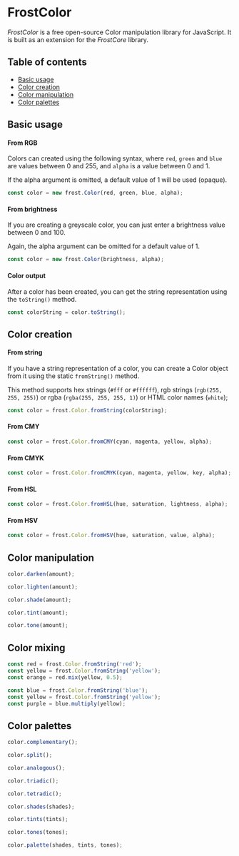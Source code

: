 # FrostColor

*FrostColor* is a free open-source Color manipulation library for JavaScript. It is built as an extension for the *FrostCore* library.

## Table of contents
- [Basic usage](#basic-usage)
- [Color creation](#color-creation)
- [Color manipulation](#color-manipulation)
- [Color palettes](#color-palettes)

## Basic usage

#### From RGB

Colors can created using the following syntax, where `red`, `green` and `blue` are values between 0 and 255, and `alpha` is a value between 0 and 1.

If the alpha argument is omitted, a default value of 1 will be used (opaque).

```javascript
const color = new frost.Color(red, green, blue, alpha);
```

#### From brightness

If you are creating a greyscale color, you can just enter a brightness value between 0 and 100.

Again, the alpha argument can be omitted for a default value of 1.

```javascript
const color = new frost.Color(brightness, alpha);
```

#### Color output

After a color has been created, you can get the string representation using the `toString()` method.

```javascript
const colorString = color.toString();
```

## Color creation

#### From string

If you have a string representation of a color, you can create a Color object from it using the static `fromString()` method.

This method supports hex strings (`#fff` or `#ffffff`), rgb strings (`rgb(255, 255, 255)`) or rgba (`rgba(255, 255, 255, 1)`) or HTML color names (`white`);

```javascript
const color = frost.Color.fromString(colorString);
```

#### From CMY

```javascript
const color = frost.Color.fromCMY(cyan, magenta, yellow, alpha);
```

#### From CMYK

```javascript
const color = frost.Color.fromCMYK(cyan, magenta, yellow, key, alpha);
```

#### From HSL

```javascript
const color = frost.Color.fromHSL(hue, saturation, lightness, alpha);
```

#### From HSV

```javascript
const color = frost.Color.fromHSV(hue, saturation, value, alpha);
```

## Color manipulation

```javascript
color.darken(amount);
```

```javascript
color.lighten(amount);
```

```javascript
color.shade(amount);
```

```javascript
color.tint(amount);
```

```javascript
color.tone(amount);
```

## Color mixing

```javascript
const red = frost.Color.fromString('red');
const yellow = frost.Color.fromString('yellow');
const orange = red.mix(yellow, 0.5);
```

```javascript
const blue = frost.Color.fromString('blue');
const yellow = frost.Color.fromString('yellow');
const purple = blue.multiply(yellow);
```

## Color palettes

```javascript
color.complementary();
```

```javascript
color.split();
```

```javascript
color.analogous();
```

```javascript
color.triadic();
```

```javascript
color.tetradic();
```

```javascript
color.shades(shades);
```

```javascript
color.tints(tints);
```

```javascript
color.tones(tones);
```

```javascript
color.palette(shades, tints, tones);
```